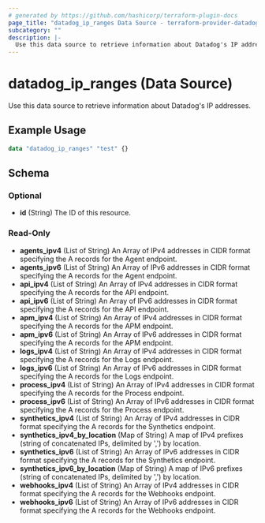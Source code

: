 ```yaml
---
# generated by https://github.com/hashicorp/terraform-plugin-docs
page_title: "datadog_ip_ranges Data Source - terraform-provider-datadog"
subcategory: ""
description: |-
  Use this data source to retrieve information about Datadog's IP addresses.
---
```


# datadog_ip_ranges (Data Source)

Use this data source to retrieve information about Datadog's IP addresses.

## Example Usage

```terraform
data "datadog_ip_ranges" "test" {}
```

<!-- schema generated by tfplugindocs -->
## Schema

### Optional

- **id** (String) The ID of this resource.

### Read-Only

- **agents_ipv4** (List of String) An Array of IPv4 addresses in CIDR format specifying the A records for the Agent endpoint.
- **agents_ipv6** (List of String) An Array of IPv6 addresses in CIDR format specifying the A records for the Agent endpoint.
- **api_ipv4** (List of String) An Array of IPv4 addresses in CIDR format specifying the A records for the API endpoint.
- **api_ipv6** (List of String) An Array of IPv6 addresses in CIDR format specifying the A records for the API endpoint.
- **apm_ipv4** (List of String) An Array of IPv4 addresses in CIDR format specifying the A records for the APM endpoint.
- **apm_ipv6** (List of String) An Array of IPv6 addresses in CIDR format specifying the A records for the APM endpoint.
- **logs_ipv4** (List of String) An Array of IPv4 addresses in CIDR format specifying the A records for the Logs endpoint.
- **logs_ipv6** (List of String) An Array of IPv6 addresses in CIDR format specifying the A records for the Logs endpoint.
- **process_ipv4** (List of String) An Array of IPv4 addresses in CIDR format specifying the A records for the Process endpoint.
- **process_ipv6** (List of String) An Array of IPv6 addresses in CIDR format specifying the A records for the Process endpoint.
- **synthetics_ipv4** (List of String) An Array of IPv4 addresses in CIDR format specifying the A records for the Synthetics endpoint.
- **synthetics_ipv4_by_location** (Map of String) A map of IPv4 prefixes (string of concatenated IPs, delimited by ',') by location.
- **synthetics_ipv6** (List of String) An Array of IPv6 addresses in CIDR format specifying the A records for the Synthetics endpoint.
- **synthetics_ipv6_by_location** (Map of String) A map of IPv6 prefixes (string of concatenated IPs, delimited by ',') by location.
- **webhooks_ipv4** (List of String) An Array of IPv4 addresses in CIDR format specifying the A records for the Webhooks endpoint.
- **webhooks_ipv6** (List of String) An Array of IPv6 addresses in CIDR format specifying the A records for the Webhooks endpoint.


